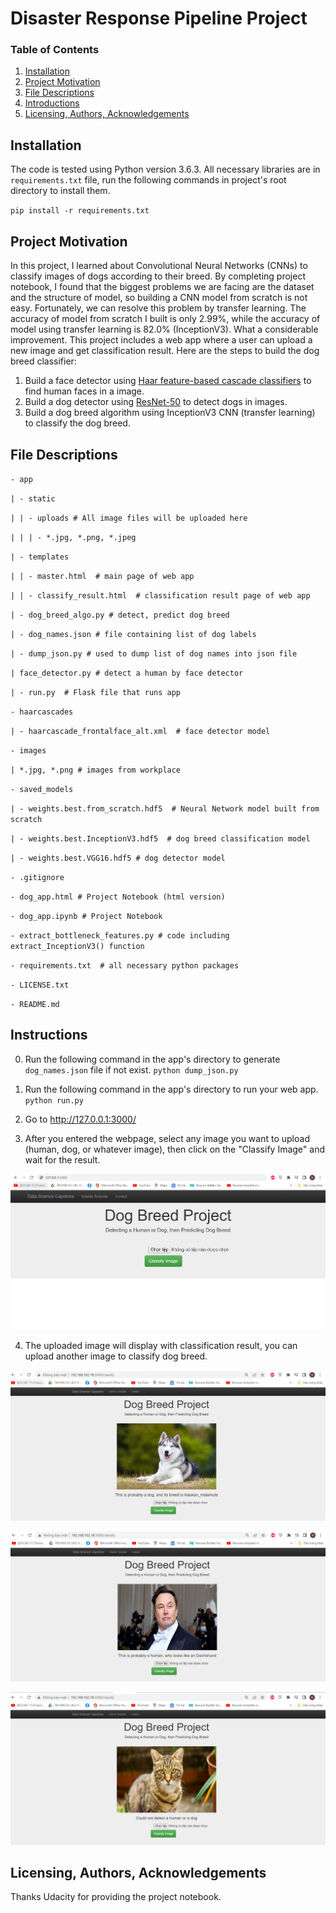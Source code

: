 # Disaster Response Pipeline Project

### Table of Contents
1. [Installation](#installation)
2. [Project Motivation](#motivation)
3. [File Descriptions](#files)
4. [Introductions](#introductions)
5. [Licensing, Authors, Acknowledgements](#licensing)

## Installation <a name="installation"></a>

The code is tested using Python version 3.6.3. All necessary libraries are in `requirements.txt` file, run the following commands in project's root directory to install them.

`pip install -r requirements.txt`

## Project Motivation <a name="motivation"></a>

In this project, I learned about Convolutional Neural Networks (CNNs) to classify images of dogs according to their breed. By completing project notebook, I found that the biggest problems we are facing are the dataset and the structure of model, so building a CNN model from scratch is not easy. Fortunately, we can resolve this problem by transfer learning. The accuracy of model from scratch I built is only 2.99%, while the accuracy of model using transfer learning is 82.0% (InceptionV3). What a considerable improvement. This project includes a web app where a user can upload a new image and get classification result. Here are the steps to build the dog breed classifier:
1. Build a face detector using [Haar feature-based cascade classifiers](https://docs.opencv.org/3.4/db/d28/tutorial_cascade_classifier.html) to find human faces in a image.
2. Build a dog detector using [ResNet-50](http://ethereon.github.io/netscope/#/gist/db945b393d40bfa26006) to detect dogs in images.
3. Build a dog breed algorithm using InceptionV3 CNN (transfer learning) to classify the dog breed.

## File Descriptions <a name="files"></a>

`- app`

`| - static`

`| | - uploads # All image files will be uploaded here`

`| | | - *.jpg, *.png, *.jpeg`

`| - templates`

`| | - master.html  # main page of web app`

`| | - classify_result.html  # classification result page of web app`

`| - dog_breed_algo.py # detect, predict dog breed`

`| - dog_names.json # file containing list of dog labels`

`| - dump_json.py # used to dump list of dog names into json file`

`| face_detector.py # detect a human by face detector`

`| - run.py  # Flask file that runs app`


`- haarcascades`

`| - haarcascade_frontalface_alt.xml  # face detector model`


`- images`

`| *.jpg, *.png # images from workplace`


`- saved_models`

`| - weights.best.from_scratch.hdf5  # Neural Network model built from scratch`

`| - weights.best.InceptionV3.hdf5  # dog breed classification model`

`| - weights.best.VGG16.hdf5 # dog detector model`


`- .gitignore`


`- dog_app.html # Project Notebook (html version)`


`- dog_app.ipynb # Project Notebook`


`- extract_bottleneck_features.py # code including extract_InceptionV3() function`


`- requirements.txt  # all necessary python packages`


`- LICENSE.txt`


`- README.md`

## Instructions <a name="introductions"></a>

0. Run the following command in the app's directory to generate `dog_names.json` file if not exist.
	`python dump_json.py`

1. Run the following command in the app's directory to run your web app.
    `python run.py`

2. Go to http://127.0.0.1:3000/

3. After you entered the webpage, select any image you want to upload (human, dog, or whatever image), then click on the "Classify Image" and wait for the result.

![alt text](images/instructor_1.PNG "Upload an image")

4. The uploaded image will display with classification result, you can upload another image to classify dog breed.

![alt text](images/instructor_2.PNG "Classification result - dog")

![alt text](images/human_detected_result.PNG "Classification result - human")

![alt text](images/not_human_dog_result.PNG "Classification result - could not detect")

## Licensing, Authors, Acknowledgements <a name="licensing"></a>
Thanks Udacity for providing the project notebook.
